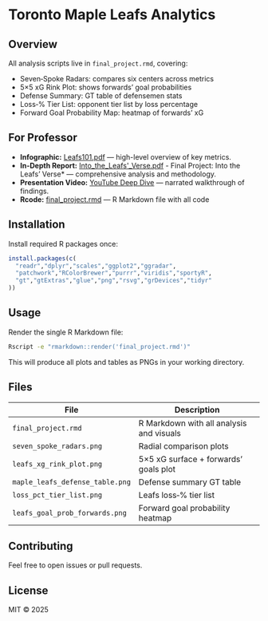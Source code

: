 # Toronto Maple Leafs Analytics

## Overview
All analysis scripts live in `final_project.rmd`, covering:

- Seven‑Spoke Radars: compares six centers across metrics
- 5×5 xG Rink Plot: shows forwards’ goal probabilities
- Defense Summary: GT table of defensemen stats
- Loss‑% Tier List: opponent tier list by loss percentage
- Forward Goal Probability Map: heatmap of forwards’ xG

## For Professor

- **Infographic:** [Leafs101.pdf](Leafs101.pdf) — high-level overview of key metrics.  
- **In-Depth Report:** [Into_the_Leafs'_Verse.pdf](Into_the_Leafs'_Verse.pdf) - Final Project: Into the Leafs’ Verse* — comprehensive analysis and methodology.  
- **Presentation Video:** [YouTube Deep Dive](https://youtu.be/fMdMfEla5VI) — narrated walkthrough of findings.  
- **Rcode:** [final_project.rmd](final_project.rmd) — R Markdown file with all code

## Installation
Install required R packages once:

```r
install.packages(c(
  "readr","dplyr","scales","ggplot2","ggradar",
  "patchwork","RColorBrewer","purrr","viridis","sportyR",
  "gt","gtExtras","glue","png","rsvg","grDevices","tidyr"
))
```

## Usage
Render the single R Markdown file:

```bash
Rscript -e "rmarkdown::render('final_project.rmd')"
```

This will produce all plots and tables as PNGs in your working directory.

## Files
| File                 | Description                                      |
|----------------------|--------------------------------------------------|
| `final_project.rmd`  | R Markdown with all analysis and visuals         |
| `seven_spoke_radars.png`      | Radial comparison plots                    |
| `leafs_xg_rink_plot.png`      | 5×5 xG surface + forwards’ goals plot   |
| `maple_leafs_defense_table.png` | Defense summary GT table                  |
| `loss_pct_tier_list.png`      | Leafs loss‑% tier list                     |
| `leafs_goal_prob_forwards.png` | Forward goal probability heatmap           |

## Contributing
Feel free to open issues or pull requests.

## License
MIT © 2025

